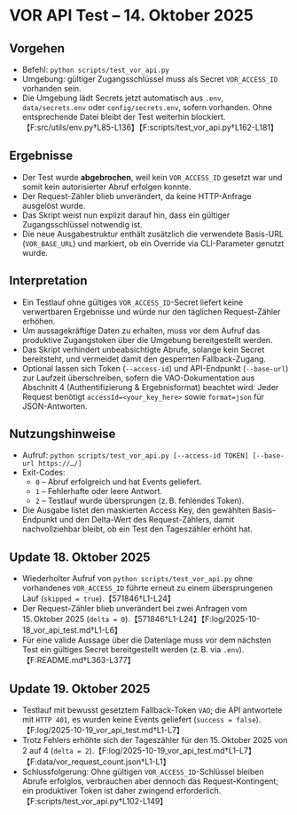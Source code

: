 # VOR API Test – 14. Oktober 2025

## Vorgehen
- Befehl: `python scripts/test_vor_api.py`
- Umgebung: gültiger Zugangsschlüssel muss als Secret `VOR_ACCESS_ID` vorhanden sein.
- Die Umgebung lädt Secrets jetzt automatisch aus `.env`, `data/secrets.env` oder `config/secrets.env`, sofern vorhanden. Ohne entsprechende Datei bleibt der Test weiterhin blockiert.【F:src/utils/env.py†L85-L136】【F:scripts/test_vor_api.py†L162-L181】

## Ergebnisse
- Der Test wurde **abgebrochen**, weil kein `VOR_ACCESS_ID` gesetzt war und somit kein autorisierter Abruf erfolgen konnte.
- Der Request-Zähler blieb unverändert, da keine HTTP-Anfrage ausgelöst wurde.
- Das Skript weist nun explizit darauf hin, dass ein gültiger Zugangsschlüssel notwendig ist.
- Die neue Ausgabestruktur enthält zusätzlich die verwendete Basis-URL (`VOR_BASE_URL`) und markiert, ob ein Override via CLI-Parameter genutzt wurde.

## Interpretation
- Ein Testlauf ohne gültiges `VOR_ACCESS_ID`-Secret liefert keine verwertbaren Ergebnisse und würde nur den täglichen Request-Zähler erhöhen.
- Um aussagekräftige Daten zu erhalten, muss vor dem Aufruf das produktive Zugangstoken über die Umgebung bereitgestellt werden.
- Das Skript verhindert unbeabsichtigte Abrufe, solange kein Secret bereitsteht, und vermeidet damit den gesperrten Fallback-Zugang.
- Optional lassen sich Token (`--access-id`) und API-Endpunkt (`--base-url`) zur Laufzeit überschreiben, sofern die VAO-Dokumentation aus Abschnitt 4 (Authentifizierung & Ergebnisformat) beachtet wird: Jeder Request benötigt `accessId=<your_key_here>` sowie `format=json` für JSON-Antworten.

## Nutzungshinweise
- Aufruf: `python scripts/test_vor_api.py [--access-id TOKEN] [--base-url https://…/]`
- Exit-Codes:
  - `0` – Abruf erfolgreich und hat Events geliefert.
  - `1` – Fehlerhafte oder leere Antwort.
  - `2` – Testlauf wurde übersprungen (z. B. fehlendes Token).
- Die Ausgabe listet den maskierten Access Key, den gewählten Basis-Endpunkt und den Delta-Wert des Request-Zählers, damit nachvollziehbar bleibt, ob ein Test den Tageszähler erhöht hat.

## Update 18. Oktober 2025

- Wiederholter Aufruf von `python scripts/test_vor_api.py` ohne vorhandenes `VOR_ACCESS_ID` führte erneut zu einem übersprungenen Lauf (`skipped = true`).【571846†L1-L24】
- Der Request-Zähler blieb unverändert bei zwei Anfragen vom 15. Oktober 2025 (`delta = 0`).【571846†L1-L24】【F:log/2025-10-18_vor_api_test.md†L1-L6】
- Für eine valide Aussage über die Datenlage muss vor dem nächsten Test ein gültiges Secret bereitgestellt werden (z. B. via `.env`).【F:README.md†L363-L377】

## Update 19. Oktober 2025

- Testlauf mit bewusst gesetztem Fallback-Token `VAO`; die API antwortete mit `HTTP 401`, es wurden keine Events geliefert (`success = false`).【F:log/2025-10-19_vor_api_test.md†L1-L7】
- Trotz Fehlers erhöhte sich der Tageszähler für den 15. Oktober 2025 von 2 auf 4 (`delta = 2`).【F:log/2025-10-19_vor_api_test.md†L1-L7】【F:data/vor_request_count.json†L1-L1】
- Schlussfolgerung: Ohne gültigen `VOR_ACCESS_ID`-Schlüssel bleiben Abrufe erfolglos, verbrauchen aber dennoch das Request-Kontingent; ein produktiver Token ist daher zwingend erforderlich.【F:scripts/test_vor_api.py†L102-L149】
